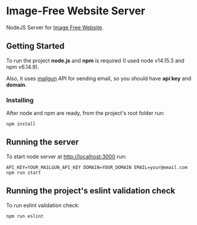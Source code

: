# Image-Free Website Server
NodeJS Server for [Image Free Website](https://github.com/monext/image-free-website).

## Getting Started

To run the project **node.js** and **npm** is required (I used node v14.15.3 and npm v6.14.9).

Also, it uses [mailgun](https://www.mailgun.com/) API for sending email, so you should have **api key** and **domain**.

### Installing

After node and npm are ready, from the project's root folder run:

```
npm install
```

## Running the server

To start node server at [http://localhost:3000](http://localhost:3000) run:

```
API_KEY=YOUR_MAILGUN_API_KEY DOMAIN=YOUR_DOMAIN EMAIL=your@email.com npm run start
```

## Running the project's eslint validation check

To run eslint validation check:

```
npm run eslint
```
